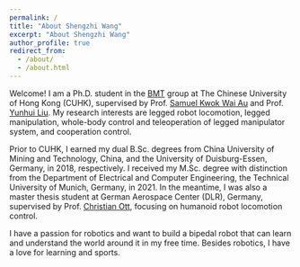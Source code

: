 ```yaml
---
permalink: /
title: "About Shengzhi Wang"
excerpt: "About Shengzhi Wang"
author_profile: true
redirect_from: 
  - /about/
  - /about.html
---
```


Welcome! I am a Ph.D. student in the [BMT](https://biomedirobotics.com/) group at The Chinese University of Hong Kong (CUHK), supervised by Prof. [Samuel Kwok Wai Au](https://www4.mae.cuhk.edu.hk/peoples/au-kwok-wai-samuel/) and Prof. [Yunhui Liu](https://www4.mae.cuhk.edu.hk/peoples/liu-yun-hui/). My research interests are legged robot locomotion, legged manipulation, whole-body control and teleoperation of legged manipulator system, and cooperation control. 

Prior to CUHK, I earned my dual B.Sc. degrees from China University of Mining and Technology, China, and the University of Duisburg-Essen, Germany, in 2018, respectively. I received my M.Sc. degree with distinction from the Department of Electrical and Computer Engineering, the Technical University of Munich, Germany, in 2021. In the meantime, I was also a master thesis student at German Aerospace Center (DLR), Germany, supervised by Prof. [Christian Ott](https://www.acin.tuwien.ac.at/en/staff/cott/), focusing on humanoid robot locomotion control. 

I have a passion for robotics and want to build a bipedal robot that can learn and understand the world around it in my free time. Besides robotics, I have a love for learning and sports. 

